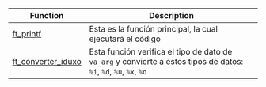| Function | Description |
| -------- | ----------- |
| [ft_printf](./ft_printf.c) | Esta es la función principal, la cual ejecutará el código |
| [ft_converter_iduxo](./ft_converter_iduxo.c) | Esta función verifica el tipo de dato de `va_arg` y convierte a estos tipos de datos: `%i`, `%d`, `%u`, `%x`, `%o` |
